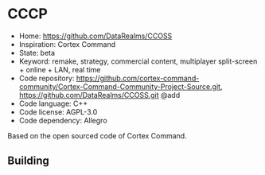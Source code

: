 # CCCP

- Home: https://github.com/DataRealms/CCOSS
- Inspiration: Cortex Command
- State: beta
- Keyword: remake, strategy, commercial content, multiplayer split-screen + online + LAN, real time
- Code repository: https://github.com/cortex-command-community/Cortex-Command-Community-Project-Source.git, https://github.com/DataRealms/CCOSS.git @add
- Code language: C++
- Code license: AGPL-3.0
- Code dependency: Allegro

Based on the open sourced code of Cortex Command.

## Building

